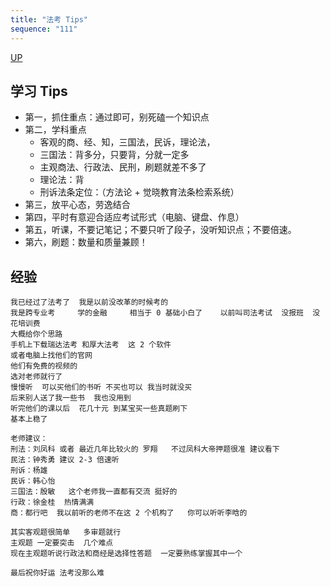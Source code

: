 ```yaml
---
title: "法考 Tips"
sequence: "111"
---
```


[UP](/law/law-home.html)


## 学习 Tips

- 第一，抓住重点：通过即可，别死磕一个知识点
- 第二，学科重点
    - 客观的商、经、知，三国法，民诉，理论法，
    - 三国法：背多分，只要背，分就一定多
    - 主观商法、行政法、民刑，刷题就差不多了
    - 理论法：背
    - 刑诉法条定位：（方法论 + 觉晓教育法条检索系统）
- 第三，放平心态，劳逸结合
- 第四，平时有意迎合适应考试形式（电脑、键盘、作息）
- 第五，听课，不要记笔记；不要只听了段子，没听知识点；不要倍速。
- 第六，刷题：数量和质量兼顾！

## 经验

```text
我已经过了法考了  我是以前没改革的时候考的
我是跨专业考     学的金融     相当于 0 基础小白了    以前叫司法考试  没报班  没花培训费
大概给你个思路
手机上下载瑞达法考 和厚大法考  这 2 个软件
或者电脑上找他们的官网
他们有免费的视频的
选对老师就行了
慢慢听  可以买他们的书听 不买也可以 我当时就没买
后来别人送了我一些书  我也没用到
听完他们的课以后  花几十元 到某宝买一些真题刷下  
基本上稳了

老师建议：
刑法：刘凤科 或者 最近几年比较火的 罗翔   不过凤科大帝押题很准 建议看下
民法：钟秀勇 建议 2-3 倍速听
刑诉：杨雄   
民诉：韩心怡
三国法：殷敏   这个老师我一直都有交流 挺好的
行政：徐金桂  热情满满
商：都行吧  我以前听的老师不在这 2 个机构了   你可以听听李晗的

其实客观题很简单   多审题就行
主观题 一定要突击  几个难点
现在主观题听说行政法和商经是选择性答题  一定要熟练掌握其中一个

最后祝你好运 法考没那么难
```
